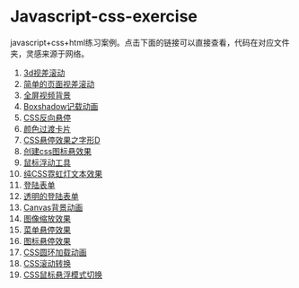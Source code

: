 <!--
 * @Descripttion: 
 * @version: 
 * @Author: ZmSama
 * @Date: 2021-11-17 16:27:12
-->
# Javascript-css-exercise
javascript+css+html练习案例。点击下面的链接可以直接查看，代码在对应文件夹，灵感来源于网络。


1. [3d视差滚动](https://zmsama.github.io/Javascript-css-exercise/3d视差滚动)
2. [简单的页面视差滚动](https://zmsama.github.io/Javascript-css-exercise/简单的页面视差滚动)
3. [全屏视频背景](https://zmsama.github.io/Javascript-css-exercise/全屏视频背景)
4. [Boxshadow记载动画](https://zmsama.github.io/Javascript-css-exercise/Boxshadow加载动画)
5. [CSS反向悬停](https://zmsama.github.io/Javascript-css-exercise/CSS反向悬停)
6. [颜色过渡卡片](https://zmsama.github.io/Javascript-css-exercise/颜色过渡卡片)
7. [CSS悬停效果之字形D](https://zmsama.github.io/Javascript-css-exercise/CSS悬停效果之字形D)
8. [创建css图标悬效果](https://zmsama.github.io/Javascript-css-exercise/创建css图标悬效果)
9. [鼠标浮动工具](https://zmsama.github.io/Javascript-css-exercise/鼠标浮动工具)
10. [纯CSS霓虹灯文本效果](https://zmsama.github.io/Javascript-css-exercise/纯CSS霓虹灯文本效果)
11. [登陆表单](https://zmsama.github.io/Javascript-css-exercise/登陆表单)
12. [透明的登陆表单](https://zmsama.github.io/Javascript-css-exercise/透明的登陆表单)
13. [Canvas背景动画](https://zmsama.github.io/Javascript-css-exercise/Canvas背景动画)
14. [图像缩放效果](https://zmsama.github.io/Javascript-css-exercise/图像缩放效果)
15. [菜单悬停效果](https://zmsama.github.io/Javascript-css-exercise/菜单悬停效果)
16. [图标悬停效果](https://zmsama.github.io/Javascript-css-exercise/图标悬停效果)
17. [CSS圆环加载动画](https://zmsama.github.io/Javascript-css-exercise/CSS圆环加载动画)
18. [CSS滚动转换](https://zmsama.github.io/Javascript-css-exercise/CSS滚动转换)
19. [CSS鼠标悬浮模式切换](https://zmsama.github.io/Javascript-css-exercise/CSS鼠标悬浮模式切换)